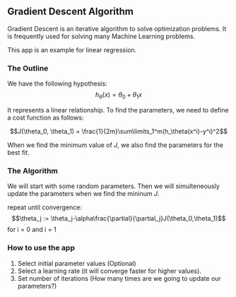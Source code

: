 ## Gradient Descent Algorithm

Gradient Descent is an iterative algorithm to solve optimization problems. It is frequently used for solving many Machine Learning problems.  

This app is an example for linear regression.  

### The Outline
We have the following hypothesis:  
$$h_\theta(x) = \theta_0+\theta_1 x$$

It represents a linear relationship. To find the parameters, we need to define a cost function as follows:  

$$J(\theta_0, \theta_1) = \frac{1}{2m}\sum\limits_1^m(h_\theta(x^i)-y^i)^2$$  

When we find the minimum value of $J$, we also find the parameters for the best fit.  

### The Algorithm
We will start with some random parameters. Then we will simulteneously update the parameters when we find the mininum $J$.

repeat until convergence:
$$\theta_j := \theta_j-\alpha\frac{\partial}{\partial_j}J(\theta_0,\theta_1)$$ for i = 0 and i = 1

### How to use the app
1. Select initial parameter values (Optional)
2. Select a learning rate (it will converge faster for higher values).
3. Set number of iterations (How many times are we going to update our parameters?)  